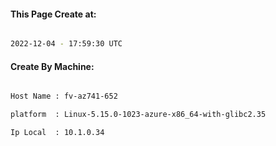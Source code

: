 
   
#### This Page Create at:

```bash

2022-12-04 - 17:59:30 UTC

```

#### Create By Machine:

```bash

Host Name : fv-az741-652

platform  : Linux-5.15.0-1023-azure-x86_64-with-glibc2.35

Ip Local  : 10.1.0.34

```

